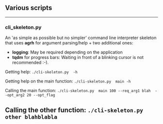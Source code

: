 ## Various scripts

---
### cli_skeleton.py
An 'as simple as possible but no simpler' command line interpreter skeleton
that uses **agrh** for argument parsing/help + two additional ones:
 - **logging**: May be required depending on the application
 - **tqdm** for progress bars: Waiting in front of a blinking cursor is not recommended :-).

Getting help:
`./cli-skeleton.py  -h`

Getting help on the main function:
`./cli-skeleton.py  main -h`

Calling the main function:
`./cli-skeleton.py  main 100 --req_arg1 blah  --opt_arg2 20 --opt_flag`

Calling the other function:
`./cli-skeleton.py  other blahblabla`
---